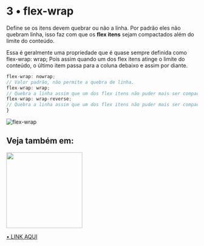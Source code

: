 # 3 • flex-wrap

Define se os itens devem quebrar ou não a linha. Por padrão eles não quebram linha, isso faz com que os **flex itens** sejam compactados além do limite do conteúdo.

Essa é geralmente uma propriedade que é quase sempre definida como flex-wrap: wrap; Pois assim quando um dos flex itens atinge o limite do conteúdo, o último item passa para a coluna debaixo e assim por diante.

```js
flex-wrap: nowrap;
// Valor padrão, não permite a quebra de linha.
flex-wrap: wrap;
// Quebra a linha assim que um dos flex itens não puder mais ser compactado.
flex-wrap: wrap-reverse;
// Quebra a linha assim que um dos flex itens não puder mais ser compactado. A quebra é na direção contrária, ou seja para a linha acima
}
```

![flex-wrap](https://user-images.githubusercontent.com/57417305/81071567-4708a980-8ebb-11ea-812d-5f6d450d19a0.png)

## Veja também em:
<img width="200px" src="https://user-images.githubusercontent.com/57417305/80937857-23573d80-8dad-11ea-8473-123454e87187.png"/>

[• LINK AQUI](https://codepen.io/Gohara/pen/LYpeQWN)